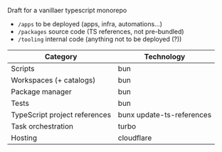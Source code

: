 Draft for a vanillaer typescript monorepo

- `/apps` to be deployed (apps, infra, automations...)
- `/packages` source code (TS references, not pre-bundled)
- `/tooling` internal code (anything not to be deployed (?))

| Category | Technology |
|----------|------------|
| Scripts | bun |
| Workspaces (+ catalogs) | bun |
| Package manager | bun |
| Tests | bun |
| TypeScript project references | bunx update-ts-references |
| Task orchestration | turbo |
| Hosting | cloudflare |
